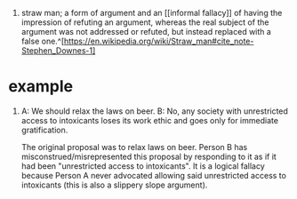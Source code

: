 1. straw man; a form of argument and an [[informal fallacy]] of having the impression of refuting an argument, whereas the real subject of the argument was not addressed or refuted, but instead replaced with a false one.^[https://en.wikipedia.org/wiki/Straw_man#cite_note-Stephen_Downes-1]

# example
1. A: We should relax the laws on beer.
	B: No, any society with unrestricted access to intoxicants loses its work ethic and goes only for immediate gratification.

	The original proposal was to relax laws on beer. Person B has misconstrued/misrepresented this proposal by responding to it as if it had been "unrestricted access to intoxicants". It is a logical fallacy because Person A never advocated allowing said unrestricted access to intoxicants (this is also a slippery slope argument).